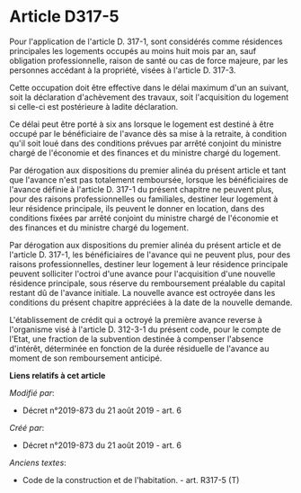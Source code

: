 # Article D317-5

Pour l'application de l'article D. 317-1, sont considérés comme résidences principales les logements occupés au moins huit
mois par an, sauf obligation professionnelle, raison de santé ou cas de force majeure, par les personnes accédant à la
propriété, visées à l'article D. 317-3.

Cette occupation doit être effective dans le délai maximum d'un an suivant, soit la déclaration d'achèvement des travaux,
soit l'acquisition du logement si celle-ci est postérieure à ladite déclaration.

Ce délai peut être porté à six ans lorsque le logement est destiné à être occupé par le bénéficiaire de l'avance dès sa mise
à la retraite, à condition qu'il soit loué dans des conditions prévues par arrêté conjoint du ministre chargé de l'économie
et des finances et du ministre chargé du logement.

Par dérogation aux dispositions du premier alinéa du présent article et tant que l'avance n'est pas totalement remboursée,
lorsque les bénéficiaires de l'avance définie à l'article D. 317-1 du présent chapitre ne peuvent plus, pour des raisons
professionnelles ou familiales, destiner leur logement à leur résidence principale, ils peuvent le donner en location, dans
des conditions fixées par arrêté conjoint du ministre chargé de l'économie et des finances et du ministre chargé du logement.

Par dérogation aux dispositions du premier alinéa du présent article et de l'article D. 317-1, les bénéficiaires de l'avance
qui ne peuvent plus, pour des raisons professionnelles, destiner leur logement à leur résidence principale peuvent solliciter
l'octroi d'une avance pour l'acquisition d'une nouvelle résidence principale, sous réserve du remboursement préalable du
capital restant dû de l'avance initiale. La nouvelle avance est octroyée dans les conditions du présent chapitre appréciées à
la date de la nouvelle demande.

L'établissement de crédit qui a octroyé la première avance reverse à l'organisme visé à l'article D. 312-3-1 du présent code,
pour le compte de l'Etat, une fraction de la subvention destinée à compenser l'absence d'intérêt, déterminée en fonction de
la durée résiduelle de l'avance au moment de son remboursement anticipé.

**Liens relatifs à cet article**

_Modifié par_:

  - Décret n°2019-873 du 21 août 2019 - art. 6

_Créé par_:

  - Décret n°2019-873 du 21 août 2019 - art. 6

_Anciens textes_:

  - Code de la construction et de l'habitation. - art. R317-5 (T)

